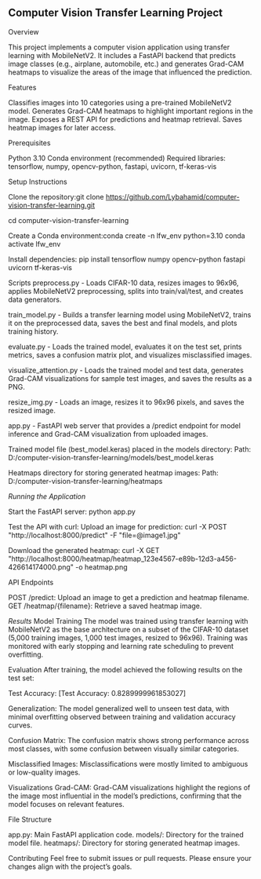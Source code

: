 ## Computer Vision Transfer Learning Project

Overview

This project implements a computer vision application using transfer learning with MobileNetV2. It includes a FastAPI backend that predicts image classes (e.g., airplane, automobile, etc.) and generates Grad-CAM heatmaps to visualize the areas of the image that influenced the prediction.

Features

Classifies images into 10 categories using a pre-trained MobileNetV2 model.
Generates Grad-CAM heatmaps to highlight important regions in the image.
Exposes a REST API for predictions and heatmap retrieval.
Saves heatmap images for later access.

Prerequisites

Python 3.10
Conda environment (recommended)
Required libraries: tensorflow, numpy, opencv-python, fastapi, uvicorn, tf-keras-vis

Setup Instructions

Clone the repository:git clone https://github.com/Lybahamid/computer-vision-transfer-learning.git

cd computer-vision-transfer-learning


Create a Conda environment:conda create -n lfw_env python=3.10
conda activate lfw_env


Install dependencies:
pip install tensorflow numpy opencv-python fastapi uvicorn tf-keras-vis

Scripts
preprocess.py - Loads CIFAR-10 data, resizes images to 96x96, applies MobileNetV2 preprocessing, splits into train/val/test, and creates data generators.

train_model.py - Builds a transfer learning model using MobileNetV2, trains it on the preprocessed data, saves the best and final models, and plots training history.

evaluate.py - Loads the trained model, evaluates it on the test set, prints metrics, saves a confusion matrix plot, and visualizes misclassified images.

visualize_attention.py - Loads the trained model and test data, generates Grad-CAM visualizations for sample test images, and saves the results as a PNG.

resize_img.py - Loads an image, resizes it to 96x96 pixels, and saves the resized image.

app.py - FastAPI web server that provides a /predict endpoint for model inference and Grad-CAM visualization from uploaded images.

Trained model file (best_model.keras) placed in the models directory:
Path: D:/computer-vision-transfer-learning/models/best_model.keras


Heatmaps directory for storing generated heatmap images:
Path: D:/computer-vision-transfer-learning/heatmaps



*Running the Application*

Start the FastAPI server:
python app.py


Test the API with curl:
Upload an image for prediction:
curl -X POST "http://localhost:8000/predict" -F "file=@image1.jpg"


Download the generated heatmap:
curl -X GET "http://localhost:8000/heatmap/heatmap_123e4567-e89b-12d3-a456-426614174000.png" -o heatmap.png


API Endpoints

POST /predict: Upload an image to get a prediction and heatmap filename.
GET /heatmap/{filename}: Retrieve a saved heatmap image.

*Results*
Model Training
The model was trained using transfer learning with MobileNetV2 as the base architecture on a subset of the CIFAR-10 dataset (5,000 training images, 1,000 test images, resized to 96x96). Training was monitored with early stopping and learning rate scheduling to prevent overfitting.

Evaluation
After training, the model achieved the following results on the test set:

Test Accuracy:
[Test Accuracy: 0.8289999961853027]

Generalization:
The model generalized well to unseen test data, with minimal overfitting observed between training and validation accuracy curves.

Confusion Matrix:
The confusion matrix shows strong performance across most classes, with some confusion between visually similar categories.

Misclassified Images:
Misclassifications were mostly limited to ambiguous or low-quality images.

Visualizations
Grad-CAM:
Grad-CAM visualizations highlight the regions of the image most influential in the model’s predictions, confirming that the model focuses on relevant features.



File Structure

app.py: Main FastAPI application code.
models/: Directory for the trained model file.
heatmaps/: Directory for storing generated heatmap images.

Contributing
Feel free to submit issues or pull requests. Please ensure your changes align with the project’s goals.
